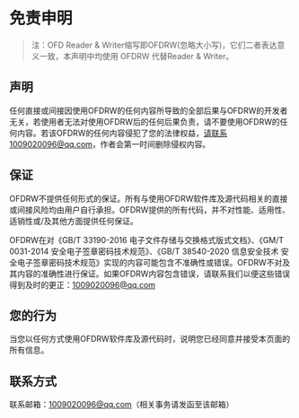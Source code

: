 # 免责申明

> 注：OFD Reader & Writer缩写即OFDRW(忽略大小写)，它们二者表达意义一致，本声明中均使用 OFDRW 代替Reader & Writer。

## 声明 

任何直接或间接因使用OFDRW的任何内容所导致的全部后果与OFDRW的开发者无关，若使用者无法对使用OFDRW后的任何后果负责，请不要使用OFDRW的任何内容。若该OFDRW的任何内容侵犯了您的法律权益，请联系1009020096@qq.com，作者会第一时间删除侵权内容。

## 保证

OFDRW不提供任何形式的保证。所有与使用OFDRW软件库及源代码相关的直接或间接风险均由用户自行承担。OFDRW提供的所有代码，并不对性能、适用性、适销性或/及其他方面提供任何保证。

OFDRW在对《GB/T 33190-2016 电子文件存储与交换格式版式文档》、《GM/T 0031-2014 安全电子签章密码技术规范》、《GB/T 38540-2020 信息安全技术 安全电子签章密码技术规范》实现的内容可能包含不准确性或错误。OFDRW不对及其内容的准确性进行保证。如果OFDRW内容包含错误，请联系我们以便这些错误得到及时的更正：1009020096@qq.com

## 您的行为

当您以任何方式使用OFDRW软件库及源代码时，说明您已经同意并接受本页面的所有信息。

## 联系方式

联系邮箱：1009020096@qq.com（相关事务请发函至该邮箱）